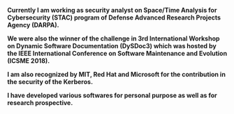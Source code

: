 
**Currently I am working as security analyst on Space/Time Analysis for Cybersecurity (STAC) program of Defense Advanced Research Projects Agency (DARPA).**<br/>

**We were also the winner of the challenge in 3rd International Workshop on Dynamic Software Documentation (DySDoc3) which was hosted by the IEEE International Conference on Software Maintenance and Evolution (ICSME 2018).** <br/>

**I am also recognized by MIT, Red Hat and Microsoft for the contribution in the security of the Kerberos.** <br/>

**I have developed various softwares for personal purpose as well as for research prospective.**  



